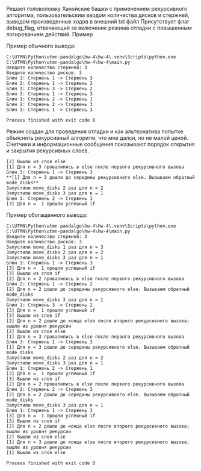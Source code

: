 Решает головоломку Ханойские башки с применением рекурсивного алгоритма, пользовательским вводом количества дисков и стержней, выводом произведенных ходов в внешний txt файл
Присутствует флаг debug_flag, отвечающий за включение режима отладки с повышенным логированием действий. Пример 

Пример обычного вывода:

```
C:\UTMN\Python\utmn-pandalgo\hw-4\hw-4\.venv\Scripts\python.exe C:\UTMN\Python\utmn-pandalgo\hw-4\hw-4\main.py 
Введите количество стержней: 3
Введите количество дисков: 3
Блин 1: Стержень 1 -> Стержень 3
Блин 2: Стержень 1 -> Стержень 2
Блин 1: Стержень 3 -> Стержень 2
Блин 3: Стержень 1 -> Стержень 3
Блин 1: Стержень 2 -> Стержень 1
Блин 2: Стержень 2 -> Стержень 3
Блин 1: Стержень 1 -> Стержень 3

Process finished with exit code 0

```

Режим создан для проведения отладки и как альтернатива попытке объяснять рекурсивный алгоритм, что мне дался, но не малой ценой. Счетчики и информационные сообщения показывают порядок открытия и закрытия рекурсивных слоев. 

```
[2] Вышли из слоя else
[1] Для n = 3 провалились в else после первого рекурсивного вызова
Блин 3: Стержень 1 -> Стержень 3
**[1] Для n = 3 дошли до середины рекурсивного else. Вызываем обратный mode_disks**
Запустили move_disks 2 раз для n = 2
Запустили move_disks 3 раз для n = 1
Блин 1: Стержень 2 -> Стержень 1
[3] Для n =  1 прошли успешный if 
```

Пример обогащенного вывода:

```
C:\UTMN\Python\utmn-pandalgo\hw-4\hw-4\.venv\Scripts\python.exe C:\UTMN\Python\utmn-pandalgo\hw-4\hw-4\main.py 
Введите количество стержней: 3
Введите количество дисков: 3
Запустили move_disks 1 раз для n = 3
Запустили move_disks 2 раз для n = 2
Запустили move_disks 3 раз для n = 1
Блин 1: Стержень 1 -> Стержень 3
[3] Для n =  1 прошли успешный if 
[3] Вышли из слоя if
[2] Для n = 2 провалились в else после первого рекурсивного вызова
Блин 2: Стержень 1 -> Стержень 2
[2] Для n = 2 дошли до середины рекурсивного else. Вызываем обратный mode_disks
Запустили move_disks 3 раз для n = 1
Блин 1: Стержень 3 -> Стержень 2
[3] Для n =  1 прошли успешный if 
[3] Вышли из слоя if
[2] Для n = 2 дошли до конца else после второго рекурсивного вызова; вышли из уровня рекурсии 
[2] Вышли из слоя else
[1] Для n = 3 провалились в else после первого рекурсивного вызова
Блин 3: Стержень 1 -> Стержень 3
[1] Для n = 3 дошли до середины рекурсивного else. Вызываем обратный mode_disks
Запустили move_disks 2 раз для n = 2
Запустили move_disks 3 раз для n = 1
Блин 1: Стержень 2 -> Стержень 1
[3] Для n =  1 прошли успешный if 
[3] Вышли из слоя if
[2] Для n = 2 провалились в else после первого рекурсивного вызова
Блин 2: Стержень 2 -> Стержень 3
[2] Для n = 2 дошли до середины рекурсивного else. Вызываем обратный mode_disks
Запустили move_disks 3 раз для n = 1
Блин 1: Стержень 1 -> Стержень 3
[3] Для n =  1 прошли успешный if 
[3] Вышли из слоя if
[2] Для n = 2 дошли до конца else после второго рекурсивного вызова; вышли из уровня рекурсии 
[2] Вышли из слоя else
[1] Для n = 3 дошли до конца else после второго рекурсивного вызова; вышли из уровня рекурсии 
[1] Вышли из слоя else

Process finished with exit code 0


```
